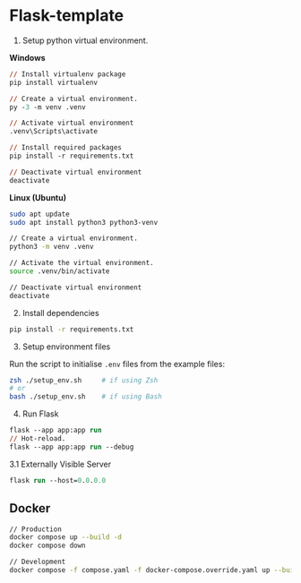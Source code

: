 # Flask-template

1. Setup python virtual environment.

**Windows**
```ps
// Install virtualenv package
pip install virtualenv

// Create a virtual environment.
py -3 -m venv .venv

// Activate virtual environment
.venv\Scripts\activate

// Install required packages
pip install -r requirements.txt

// Deactivate virtual environment
deactivate
```

**Linux (Ubuntu)**
```zsh
sudo apt update
sudo apt install python3 python3-venv

// Create a virtual environment.
python3 -m venv .venv

// Activate the virtual environment.
source .venv/bin/activate

// Deactivate virtual environment
deactivate
```

2. Install dependencies
```zsh
pip install -r requirements.txt
```

3. Setup environment files

Run the script to initialise `.env` files from the example files:

```bash
zsh ./setup_env.sh     # if using Zsh
# or
bash ./setup_env.sh    # if using Bash
```

4. Run Flask

```ps
flask --app app:app run
// Hot-reload.
flask --app app:app run --debug
```

3.1 Externally Visible Server

```ps
flask run --host=0.0.0.0
```

## Docker
```zsh
// Production
docker compose up --build -d
docker compose down

// Development
docker compose -f compose.yaml -f docker-compose.override.yaml up --build -d
```